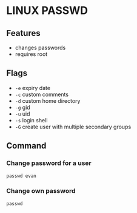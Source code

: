 # LINUX PASSWD

## Features
- changes passwords
- requires root

## Flags
- `-e` expiry date
- `-c` custom comments
- `-d` custom home directory
- `-g` gid
- `-u` uid
- `-s` login shell
- `-G` create user with multiple secondary groups

## Command

### Change password for a user
`passwd evan`

### Change own password
`passwd`
